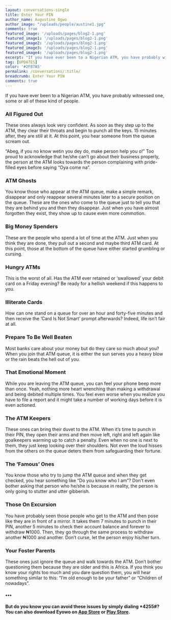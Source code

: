 ```yaml
---
layout: conversations-single
title: Enter Your PIN
author_name: Augustine Ogwo
author_image: "/uploads/people/austine1.jpg"
comments: true
featured_image: '/uploads/pages/blog2-1.png'
featured_image1: '/uploads/pages/blog2-1.png'
featured_image2: '/uploads/pages/blog2-1.png'
featured_image3: '/uploads/pages/blog2-1.png'
featured_image4: '/uploads/pages/blog2-1.png'
excerpt: "If you have ever been to a Nigerian ATM, you have probably witnessed one, some or all of these kind of people."
tag: [UPDATES]
color: '#2F87A5'
permalink: /conversations/:title/
breadcrumb: Enter Your PIN
comments: true
---
```

If you have ever been to a Nigerian ATM, you have probably witnessed one, some or all of these kind of people.

### All Figured Out
These ones always look very confident. As soon as they step up to the ATM, they clear their throats and begin to punch all the keys. 15 minutes after, they are still at it. At this point, you hear someone from the queue scream out.
 
“Abeg, if you no know wetin you dey do, make person help you o!”
Too proud to acknowledge that he/she can’t go about their business properly, the person at the ATM looks towards the person complaining with pride-filled eyes before saying “Oya come na”.
 
### ATM Ghosts
You know those who appear at the ATM queue, make a simple remark, disappear and only reappear several minutes later to a secure position on the queue.
These are the ones who come to the queue just to tell you that they are behind you and then they disappear. Just when you have almost forgotten they exist, they show up to cause even more commotion.
 
### Big Money Spenders
These are the people who spend a lot of time at the ATM. Just when you think they are done, they pull out a second and maybe third ATM card.
At this point, those at the bottom of the queue have either started grumbling or cursing.

### Hungry ATMs
This is the worst of all. Has the ATM ever retained or ‘swallowed’ your debit card on a Friday evening? Be ready for a hellish weekend if this happens to you.

### Illiterate Cards
How can one stand on a queue for over an hour and forty-five minutes and then receive the ‘Card Is Not Smart’ prompt afterwards?
Indeed, life isn’t fair at all.

### Prepare To Be Well Beaten
Most banks care about your money but do they care so much about you? When you join that ATM queue, it is either the sun serves you a heavy blow or the rain beats the hell out of you.

### That Emotional Moment
While you are leaving the ATM queue, you can feel your phone beep more than once. Yeah, nothing more heart wrenching than making a withdrawal and being debited multiple times.
You feel even worse when you realize you have to file a report and it might take a number of working days before it is even actioned.

 
### The ATM Keepers
These ones can bring their duvet to the ATM. When it’s time to punch in their PIN, they open their arms and then move left, right and left again like goalkeepers warming up to catch a penalty.
Even when no one is next to them, they just keep looking over their shoulders. Not even the loud hisses from the others on the queue deters them from safeguarding their fortune.
 
### The ‘Famous’ Ones
You know those who try to jump the ATM queue and when they get checked, you hear something like “Do you know who I am”?
Don’t even bother asking that person who he/she is because in reality, the person is only going to stutter and utter gibberish.
 
### Those On Excursion
You have probably seen those people who get to the ATM and then pose like they are in front of a mirror.
It takes them 7 minutes to punch in their PIN, another 5 minutes to  check their account balance and forever to withdraw ₦1000. Then, they go through the same process to withdraw another ₦1000 and another. Don’t curse, let the person enjoy his/her turn.
 
### Your Foster Parents
These ones just ignore the queue and walk towards the ATM. Don’t bother questioning them because they are older and this is Africa. If you think you know your rights too much and you dare question them, you will hear something similar to this: “I’m old enough to be your father” or “Children of nowadays”.
 
#### •••
#### But do you know you can avoid these issues by simply dialing *4255#? You can also download Eyowo on <a href="https://itunes.apple.com/us/app/eyowo/id1353757720?mt=8" target="_blank">App Store</a> or <a href="https://play.google.com/store/apps/details?id=com.eyowo.android" target="_blank">Play Store</a>.

